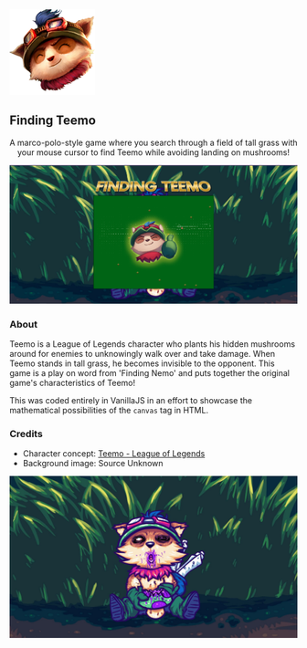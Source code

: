 <centre>
    <img src="imgs/teemo-head.png" width="150"/>
    <h2>Finding Teemo</h2>
</centre>

<center>
    <p>A marco-polo-style game where you search through a field of tall grass with your mouse cursor to find Teemo while avoiding landing on mushrooms! </p>
    <img src="imgs/finding_teemo.png"/>

    
</center>


### About

Teemo is a League of Legends character who plants his hidden mushrooms around for enemies to unknowingly walk over and take damage. When Teemo stands in tall grass, he becomes invisible to the opponent. This game is a play on word from 'Finding Nemo' and puts together the original game's characteristics of Teemo!

This was coded entirely in VanillaJS in an effort to showcase the mathematical possibilities of the <code>canvas</code> tag in HTML.

### Credits

- Character concept: [Teemo - League of Legends](https://leagueoflegends.fandom.com/wiki/Teemo/LoL)
- Background image: Source Unknown
<img src="imgs/background.jpeg" />

